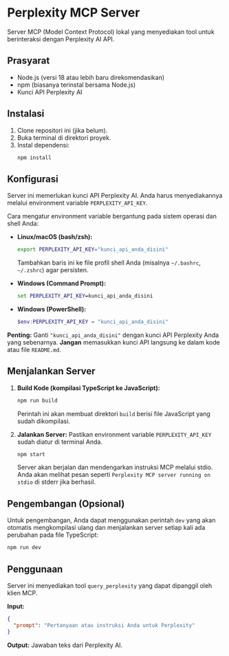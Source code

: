 # Perplexity MCP Server

Server MCP (Model Context Protocol) lokal yang menyediakan tool untuk berinteraksi dengan Perplexity AI API.

## Prasyarat

*   Node.js (versi 18 atau lebih baru direkomendasikan)
*   npm (biasanya terinstal bersama Node.js)
*   Kunci API Perplexity AI

## Instalasi

1.  Clone repositori ini (jika belum).
2.  Buka terminal di direktori proyek.
3.  Instal dependensi:
    ```bash
    npm install
    ```

## Konfigurasi

Server ini memerlukan kunci API Perplexity AI. Anda harus menyediakannya melalui environment variable `PERPLEXITY_API_KEY`.

Cara mengatur environment variable bergantung pada sistem operasi dan shell Anda:

*   **Linux/macOS (bash/zsh):**
    ```bash
    export PERPLEXITY_API_KEY="kunci_api_anda_disini" 
    ```
    Tambahkan baris ini ke file profil shell Anda (misalnya `~/.bashrc`, `~/.zshrc`) agar persisten.

*   **Windows (Command Prompt):**
    ```cmd
    set PERPLEXITY_API_KEY=kunci_api_anda_disini
    ```

*   **Windows (PowerShell):**
    ```powershell
    $env:PERPLEXITY_API_KEY = "kunci_api_anda_disini"
    ```

**Penting:** Ganti `"kunci_api_anda_disini"` dengan kunci API Perplexity Anda yang sebenarnya. **Jangan** memasukkan kunci API langsung ke dalam kode atau file `README.md`.

## Menjalankan Server

1.  **Build Kode (kompilasi TypeScript ke JavaScript):**
    ```bash
    npm run build
    ```
    Perintah ini akan membuat direktori `build` berisi file JavaScript yang sudah dikompilasi.

2.  **Jalankan Server:**
    Pastikan environment variable `PERPLEXITY_API_KEY` sudah diatur di terminal Anda.
    ```bash
    npm start
    ```
    Server akan berjalan dan mendengarkan instruksi MCP melalui stdio. Anda akan melihat pesan seperti `Perplexity MCP server running on stdio` di stderr jika berhasil.

## Pengembangan (Opsional)

Untuk pengembangan, Anda dapat menggunakan perintah `dev` yang akan otomatis mengkompilasi ulang dan menjalankan server setiap kali ada perubahan pada file TypeScript:

```bash
npm run dev
```

## Penggunaan

Server ini menyediakan tool `query_perplexity` yang dapat dipanggil oleh klien MCP.

**Input:**
```json
{
  "prompt": "Pertanyaan atau instruksi Anda untuk Perplexity"
}
```

**Output:**
Jawaban teks dari Perplexity AI.